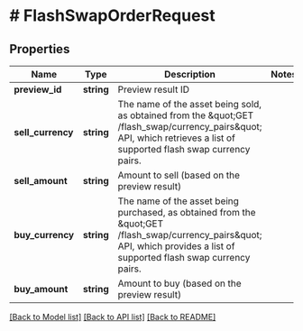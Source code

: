 # # FlashSwapOrderRequest

## Properties

Name | Type | Description | Notes
------------ | ------------- | ------------- | -------------
**preview_id** | **string** | Preview result ID | 
**sell_currency** | **string** | The name of the asset being sold, as obtained from the \&quot;GET /flash_swap/currency_pairs\&quot; API, which retrieves a list of supported flash swap currency pairs. | 
**sell_amount** | **string** | Amount to sell (based on the preview result) | 
**buy_currency** | **string** | The name of the asset being purchased, as obtained from the \&quot;GET /flash_swap/currency_pairs\&quot; API, which provides a list of supported flash swap currency pairs. | 
**buy_amount** | **string** | Amount to buy (based on the preview result) | 

[[Back to Model list]](../../README.md#documentation-for-models) [[Back to API list]](../../README.md#documentation-for-api-endpoints) [[Back to README]](../../README.md)
